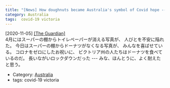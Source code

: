 ```yaml
---
title: "[News] How doughnuts became Australia's symbol of Covid hope ---にっこり"
category: Australia
tags:  covid-19 victoria
---
```


[2020-11-05] [[The Guardian]](https://www.theguardian.com/lifeandstyle/2020/nov/05/how-doughnuts-became-australias-symbol-of-covid-hope)  
 4月にはスーパーの棚からトイレペーパーが消える写真が、
人びとを不安に陥れた。
今日はスーパーの棚からドーナツがなくなる写真が、
みんなを喜ばせている。
コロナをゼロにしたお祝いに、
ビクトリア州の人たちはドーナツを食べているのだ。
長いながいロックダウンだった ---
みな、ほんとうに、よく耐えたと思う。

- Category: [Australia](/categories.html#Australia)
- tags:  covid-19 victoria

